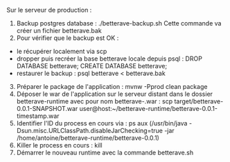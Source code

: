 Sur le serveur de production :

1. Backup postgres database :
   ./betterave-backup.sh
   Cette commande va créer un fichier betterave.bak
2. Pour vérifier que le backup est OK :

-   le récupérer localement via scp
-   dropper puis recréer la base betterave locale depuis psql : DROP DATABASE betterave; CREATE DATABASE betterave;
-   restaurer le backup : psql betterave < betterave.bak

3. Préparer le package de l'application :
   mvnw -Pprod clean package
4. Déposer le war de l'application sur le serveur distant dans le dossier betterave-runtime avec pour nom betterave-<version>.war :
   scp target/betterave-0.0.1-SNAPSHOT.war user@host:~/betterave-runtime/betterave-0.0.1-timestamp.war
5. Identifier l'ID du process en cours via :
   ps aux (/usr/bin/java -Dsun.misc.URLClassPath.disableJarChecking=true -jar /home/antoine/betterave-runtime/betterave-0.0.1)
6. Killer le process en cours :
   kill <PID>
7. Démarrer le nouveau runtime avec la commande
   betterave.sh <version>
